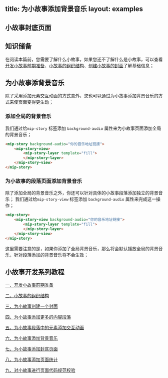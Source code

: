 title: 为小故事添加背景音乐
layout: examples
---

## 小故事封底页面

## 知识储备

​	在阅读本篇前，您需要了解什么小故事，如果您还不了解什么是小故事，可以查看[开发小故事前期准备](/doc/story/add-story-before.html)、[小故事的组织结构](/doc/story/story-organization-structure.html)、[创建小故事的封面](/doc/story/add-stroy-cover.html)了解基础信息；


## 为小故事添背景音乐

除了采用添加元素交互动画的方式意外，您也可以通过为小故事添加背景音乐的方式来使页面变得更生动；

### 添加全局的背景音乐
我们通过给`mip-story` 标签添加 `background-audio` 属性来为小故事页面添加全局的背景音乐；
```html
<mip-story background-audio="你的音乐地址链接">
    <mip-story-view>
        <mip-story-layer template="fill">
        </mip-story-layer>
    </mip-story-view>
</mip-story>
```

### 为小故事的段落页面添加背景音乐
除了添加全局的背景音乐之外，你还可以针对具体的小故事段落添加独立的背景音乐；
我们通过给`mip-story-view` 标签添加 `background-audio` 属性来完成这一操作；
```html
<mip-story>
    <mip-story-view background-audio="你的音乐地址链接">
        <mip-story-layer template="fill">
        </mip-story-layer>
    </mip-story-view>
</mip-story>
```

这里需要注意的是，如果你添加了全局背景音乐，那么将会默认播放全局的背景音乐，针对段落添加的背景音乐将不会生效；

## 小故事开发系列教程

[一、开发小故事前期准备](/doc/story/add-story-before.html)

[二、小故事的组织结构](/doc/story/story-organization-structure.html)

[三、为小故事创建一个封面](/doc/story/add-story-cover.html)

[四、为小故事添加更多的内容段落](/doc/story/add-story-section.html)

[五、为小故事段落中的元素添加交互动画](/doc/story/add-story-animation.html)

[六、为小故事添加背景音乐](/doc/story/add-story-music.html)

[七、为小故事添加封底页面](/doc/story/add-story-end.html)

[八、为小故事添加页面统计](/doc/story/add-story-pix.html)

[九、对小故事进行页面代码规范校验](/doc/story/add-story-validate.html)

